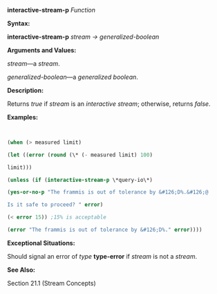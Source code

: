 **interactive-stream-p** *Function* 



**Syntax:** 



**interactive-stream-p** *stream → generalized-boolean* 



**Arguments and Values:** 



*stream*—a *stream*. 



*generalized-boolean*—a *generalized boolean*. 



**Description:** 



Returns *true* if *stream* is an *interactive stream*; otherwise, returns *false*. 



**Examples:**
```lisp
 

(when (> measured limit) 

(let ((error (round (\* (- measured limit) 100) 

limit))) 

(unless (if (interactive-stream-p \*query-io\*) 

(yes-or-no-p "The frammis is out of tolerance by &#126;D%.&#126;@ 

Is it safe to proceed? " error) 

(< error 15)) ;15% is acceptable 

(error "The frammis is out of tolerance by &#126;D%." error)))) 


```
**Exceptional Situations:** 



Should signal an error of *type* **type-error** if *stream* is not a *stream*. 



**See Also:** 



Section 21.1 (Stream Concepts) 



